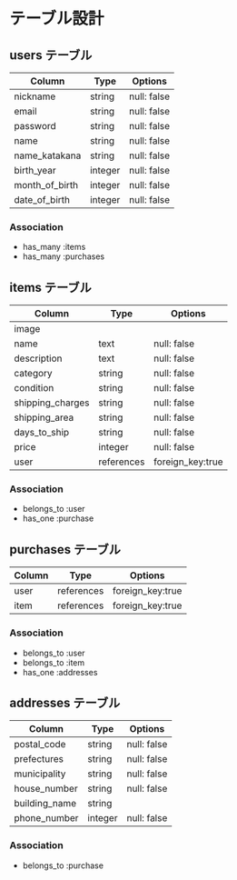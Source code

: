 # テーブル設計

## users テーブル

| Column         | Type    | Options     |
| ---------------| ------- | ----------- |
| nickname       | string  | null: false |
| email          | string  | null: false |
| password       | string  | null: false |
| name           | string  | null: false |
| name_katakana  | string  | null: false |
| birth_year     | integer | null: false |
| month_of_birth | integer | null: false |
| date_of_birth  | integer | null: false |

### Association

- has_many :items
- has_many :purchases

## items テーブル

| Column           | Type       | Options          |
| ---------------- | ---------- | ---------------- |
| image            |            |                  |
| name             | text       | null: false      |
| description      | text       | null: false      |
| category         | string     | null: false      |
| condition        | string     | null: false      |
| shipping_charges | string     | null: false      |
| shipping_area    | string     | null: false      |
| days_to_ship     | string     | null: false      |
| price            | integer    | null: false      |
| user             | references | foreign_key:true |

### Association

- belongs_to :user
- has_one :purchase

## purchases テーブル

| Column     | Type       | Options          |
| ---------- | ---------- | ---------------- |
| user       | references | foreign_key:true |
| item       | references | foreign_key:true |

### Association

- belongs_to :user
- belongs_to :item
- has_one :addresses

## addresses テーブル

| Column        | Type    | Options     |
| --------------| ------- | ----------- |
| postal_code   | string  | null: false |
| prefectures   | string  | null: false |
| municipality  | string  | null: false |
| house_number  | string  | null: false |
| building_name | string  |             |
| phone_number  | integer | null: false |

### Association

- belongs_to :purchase